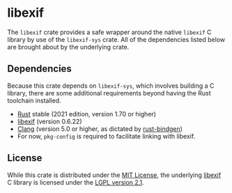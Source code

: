 # libexif

The `libexif` crate provides a safe wrapper around the native `libexif` C library by use of the `libexif-sys` crate. All of the dependencies listed below are brought about by the underlying crate.

## Dependencies

Because this crate depends on `libexif-sys`, which involves building a C library, there are some additional requirements beyond having the Rust toolchain installed.

* [Rust](https://www.rust-lang.org) stable (2021 edition, version 1.70 or higher)
* [libexif](https://libexif.github.io) (version 0.6.22)
* [Clang](https://clang.llvm.org) (version 5.0 or higher, as dictated by [rust-bindgen](https://github.com/rust-lang/rust-bindgen))
* For now, `pkg-config` is required to facilitate linking with libexif.

## License

While this crate is distributed under the [MIT License](LICENSE), the underlying [libexif](https://libexif.github.io) C library is licensed under the [LGPL version 2.1](http://www.gnu.org/licenses/old-licenses/lgpl-2.1.html).
